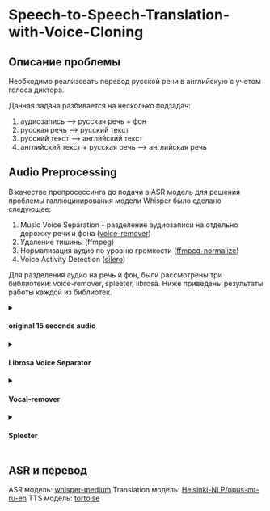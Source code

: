# Speech-to-Speech-Translation-with-Voice-Cloning
## Описание проблемы
Необходимо реализовать перевод русской речи в английскую с учетом голоса диктора.

Данная задача разбивается на несколько подзадач:
1. аудиозапись --> русская речь + фон
2. русская речь --> русский текст
3. русский текст --> английский текст
4. английский текст + русская речь --> английская речь

## Audio Preprocessing
В качестве препросессинга до подачи в ASR модель для решения проблемы галлюцинирования модели Whisper было сделано следующее:
1. Music Voice Separation - разделение аудиозаписи на отдельно дорожку речи и фона ([voice-remover](https://github.com/tsurumeso/vocal-remover))
2. Удаление тишины (ffmpeg)
3. Нормализация аудио по уровню громкости ([ffmpeg-normalize](https://github.com/slhck/ffmpeg-normalize))
4. Voice Activity Detection ([silero](https://github.com/snakers4/silero-vad))

Для разделения аудио на речь и фон, были рассмотрены три библиотеки: voice-remover, spleeter, librosa.
Ниже приведены результаты работы каждой из библиотек.

  <details>
  <summary><h4>original 15 seconds audio</h4></summary>

  https://github.com/Allessyer/Speech-to-Speech-Translation-with-Voice-Cloning/assets/71093827/9e379394-520d-4a29-9e6a-78710d7682f1
  </details>

  <details>
  <summary><h4>Librosa Voice Separator</h4></summary>
  <details>
  <summary><h5>vocal and background</h5></summary>

https://github.com/Allessyer/Speech-to-Speech-Translation-with-Voice-Cloning/assets/71093827/7104586b-653f-453d-a731-9a13d51d8161

https://github.com/Allessyer/Speech-to-Speech-Translation-with-Voice-Cloning/assets/71093827/5807b1dd-04a0-4e79-b006-fce8c8f9b254

  </details>
  </details>  

  <details>
  <summary><h4>Vocal-remover</h4></summary>
  <details>
  <summary><h5>vocal and background</h5></summary>


https://github.com/Allessyer/Speech-to-Speech-Translation-with-Voice-Cloning/assets/71093827/cfa8f340-6fd4-473a-a538-6d5be2a45f32

https://github.com/Allessyer/Speech-to-Speech-Translation-with-Voice-Cloning/assets/71093827/36fd53dc-b7e1-43f7-81d9-607561a0e8cd


  </details>
  </details>  
  
  <details>
  <summary><h4>Spleeter</h4></summary>

  <details>
  <summary><h5>vocal and background</h5></summary>
  
  https://github.com/Allessyer/Speech-to-Speech-Translation-with-Voice-Cloning/assets/71093827/5eded025-60a1-47f4-aed5-bb62068aff83
  
  https://github.com/Allessyer/Speech-to-Speech-Translation-with-Voice-Cloning/assets/71093827/5c49f0b7-2bae-4b29-9bf5-508fec6b33bf

  </details>
  </details>  

  ## ASR и перевод
  ASR модель: [whisper-medium](https://huggingface.co/openai/whisper-medium)
  Translation модель: [Helsinki-NLP/opus-mt-ru-en](https://huggingface.co/Helsinki-NLP/opus-mt-ru-en)
  TTS модель: [tortoise](https://github.com/neonbjb/tortoise-tts)
  








